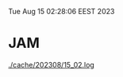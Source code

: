 Tue Aug 15 02:28:06 EEST 2023
# JAM
<a href='./cache/202308/15_02.log'>./cache/202308/15_02.log</a>
